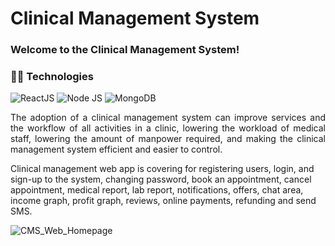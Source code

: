 # Clinical Management System
### Welcome to the Clinical Management System!

### 👩‍💻 Technologies
<p>
  <img alt="ReactJS" src="https://img.shields.io/badge/ReactJS-0078d7.svg?logo=react&logotColor=white">
  <img alt="Node JS" src="https://img.shields.io/badge/Node.js-%2300f.svg?logo=node&logoColor=white">
  <img alt="MongoDB" src ="https://img.shields.io/badge/MongoDB-%234ea94b.svg?logo=mongodb&logoColor=white">     
</p>

<p align="justify">The adoption of a clinical management system can improve services and the workflow of all activities in a clinic, lowering the workload of medical staff, lowering the amount of manpower required, and making the clinical management system efficient and easier to control.</p>

<p>Clinical management web app is covering for registering users, login, and sign-up to the system, changing password, book an appointment, cancel appointment, medical report, lab report, notifications, offers, chat area, income graph, profit graph, reviews, online payments, refunding and send SMS.</p>

![CMS_Web_Homepage](https://user-images.githubusercontent.com/79326676/171679870-f28e00f6-6a49-428c-a018-b2b684bf346b.JPG)


